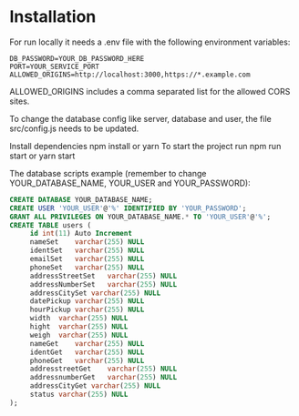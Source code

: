# Installation

For run locally it needs a .env file with the following environment variables:

```
DB_PASSWORD=YOUR_DB_PASSWORD_HERE
PORT=YOUR_SERVICE_PORT
ALLOWED_ORIGINS=http://localhost:3000,https://*.example.com
```

ALLOWED_ORIGINS includes a comma separated list for the allowed CORS sites.

To change the database config like server, database and user, the file src/config.js needs to be updated.

Install dependencies npm install or yarn
To start the project run npm run start or yarn start

The database scripts example (remember to change YOUR_DATABASE_NAME, YOUR_USER and YOUR_PASSWORD):

```sql
CREATE DATABASE YOUR_DATABASE_NAME;
CREATE USER 'YOUR_USER'@'%' IDENTIFIED BY 'YOUR_PASSWORD';
GRANT ALL PRIVILEGES ON YOUR_DATABASE_NAME.* TO 'YOUR_USER'@'%';
CREATE TABLE users (
     id	int(11) Auto Increment
     nameSet	varchar(255) NULL
     identSet	varchar(255) NULL
     emailSet	varchar(255) NULL
     phoneSet	varchar(255) NULL
     addressStreetSet	varchar(255) NULL
     addressNumberSet	varchar(255) NULL
     addressCitySet	varchar(255) NULL
     datePickup	varchar(255) NULL
     hourPickup	varchar(255) NULL
     width	varchar(255) NULL
     hight	varchar(255) NULL
     weigh	varchar(255) NULL
     nameGet	varchar(255) NULL
     identGet	varchar(255) NULL
     phoneGet	varchar(255) NULL
     addresstreetGet	varchar(255) NULL
     addressnumberGet	varchar(255) NULL
     addressCityGet	varchar(255) NULL
     status	varchar(255) NULL
);
```
